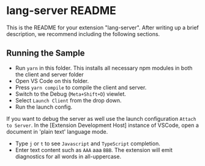 # lang-server README

This is the README for your extension "lang-server". After writing up a brief description, we recommend including the following sections.

## Running the Sample

- Run `yarn` in this folder. This installs all necessary npm modules in both the client and server folder
- Open VS Code on this folder.
- Press `yarn compile` to compile the client and server.
- Switch to the Debug (`Meta+Shift+D`) viewlet.
- Select `Launch Client` from the drop down.
- Run the launch config.

If you want to debug the server as well use the launch configuration `Attach to Server`.
In the [Extension Development Host] instance of VSCode, open a document in 'plain text' language mode.

- Type `j` or `t` to see `Javascript` and `TypeScript` completion.
- Enter text content such as `AAA` aaa `BBB`. The extension will emit diagnostics for all words in all-uppercase.
